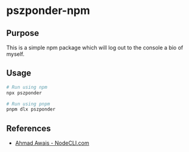 # pszponder-npm

## Purpose

This is a simple npm package which will log out to the console a bio of myself.

## Usage

```bash
# Run using npm
npx pszponder
```

```bash
# Run using pnpm
pnpm dlx pszponder
```

## References

- [Ahmad Awais - NodeCLI.com](https://courses.ahmadawais.com/nodecli/)

